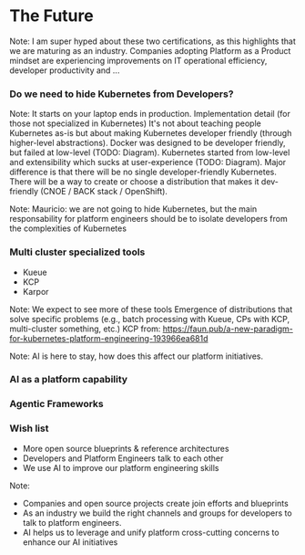 # The Future


<!-- .slide: data-background="./img/certifications.png" data-background-size="contain" data-background-opacity="1" -->

Note: 
I am super hyped about these two certifications, as this highlights that we are maturing as an industry. Companies adopting Platform as a Product mindset are experiencing improvements on IT operational efficiency, developer productivity and ... 


### Do we need to hide Kubernetes from Developers?

Note:
It starts on your laptop ends in production.
Implementation detail (for those not specialized in Kubernetes)
It's not about teaching people Kubernetes as-is but about making Kubernetes developer friendly (through higher-level abstractions).
Docker was designed to be developer friendly, but failed at low-level (TODO: Diagram).
Kubernetes started from low-level and extensibility which sucks at user-experience (TODO: Diagram).
Major difference is that there will be no single developer-friendly Kubernetes. There will be a way to create or choose a distribution that makes it dev-friendly (CNOE / BACK stack / OpenShift).


<!-- .slide: data-background="./img/from-laptop-to-prod.png" data-background-size="contain" data-background-opacity="1" -->


<!-- .slide: data-background="./img/app-dev-working-group.png" data-background-size="contain" data-background-opacity="1" -->


<!-- .slide: data-background="./img/app-dev-track.png" data-background-size="contain" data-background-opacity="1" -->


<!-- .slide: data-background="./img/TAG-new-structure.png" data-background-size="contain" data-background-opacity="1" -->

Note:
Mauricio: we are not going to hide Kubernetes, but the main responsability for platform engineers should be to isolate developers from the complexities of Kubernetes


### Multi cluster specialized tools

- Kueue
- KCP
- Karpor


<!-- .slide: data-background="./img/kueue.png" data-background-size="contain" data-background-opacity="1" -->


<!-- .slide: data-background="./img/kcp.png" data-background-size="contain" data-background-opacity="1" -->


<!-- .slide: data-background="./img/karpor.png" data-background-size="contain" data-background-opacity="1" -->

Note: 
We expect to see more of these tools
Emergence of distributions that solve specific problems (e.g., batch processing with Kueue, CPs with KCP, multi-cluster something, etc.)
KCP from: https://faun.pub/a-new-paradigm-for-kubernetes-platform-engineering-193966ea681d


<!-- .slide: data-background="./img/ai.png" data-background-size="contain" data-background-opacity="1" -->

Note: 
AI is here to stay, how does this affect our platform initiatives. 


### AI as a platform capability


<!-- .slide: data-background="./img/dapr-conversation-api.png" data-background-size="contain" data-background-opacity="1" -->


<!-- .slide: data-background="./img/envoy-ai-gateway.png" data-background-size="contain" data-background-opacity="1" -->


### Agentic Frameworks


<!-- .slide: data-background="./img/ai-agents.jpg" data-background-size="contain" data-background-opacity="1" -->


<!-- .slide: data-background="./img/dapr-agents.jpg" data-background-size="contain" data-background-opacity="1" -->



### Wish list

- More open source blueprints & reference architectures
- Developers and Platform Engineers talk to each other
- We use AI to improve our platform engineering skills


Note: 
- Companies and open source projects create join efforts and blueprints
- As an industry we build the right channels and groups for developers to talk to platform engineers. 
- AI helps us to leverage and unify platform cross-cutting concerns to enhance our AI initiatives
